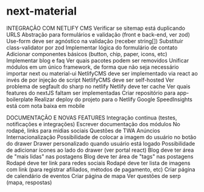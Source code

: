 # next-material

INTEGRAÇÃO COM NETLIFY CMS
Verificar se sitemap está duplicando URLS
Abstração para formulários e validação (front e back-end, ver zod)
Use-form deve ser agnóstico na validação (receber string[])
Substituir class-validator por zod
Implementar lógica do formulário de contato
Adicionar componentes básicos (button, chip, paper, icons, etc)
Implementar blog e faq
Ver quais pacotes podem ser removidos
Unificar módulos em um único framework, de forma que não seja necessário importar next ou material-ui
NetlifyCMS deve ser implementado via react ao invés de por injeção de script
NetlifyCMS deve ser self-hosted
Ver problema de segfault do sharp no netlify
Netlify deve ter cache
Ver quais features do nextJS faltam ser implementadas
Criar repositório para app-boilerplate
Realizar deploy do projeto para o Netlify
Google SpeedInsights está com nota baixa em mobile

DOCUMENTAÇÃO E NOVAS FEATURES
Integração continua (testes, notificações e integrações)
Escrever documentação dos módulos
No rodapé, links para mídias sociais
Questões de TWA
Anúncios
Internacionalização
Possibilidade de colocar a imagem do usuário no botão do drawer
Drawer personalizado quando usuário está logado
Possibilidade de adicionar ícones ao lado do drawer (ver portal react)
Blog deve ter área de "mais lidas" nas postagens
Blog deve ter área de "tags" nas postagens
Rodapé deve ter link para redes sociais
Rodapé deve ter lista de imagens com link (para registrar afiliados, métodos de pagamento, etc)
Criar página de calendário de eventos
Criar página de mapa
Ver questões de serp (mapa, respostas)

